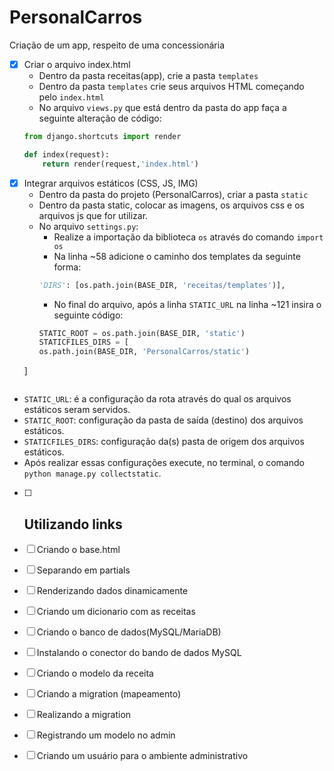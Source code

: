 # PersonalCarros
 Criação de um app,  respeito de uma concessionária

- [X] Criar o arquivo index.html
    - Dentro da pasta receitas(app), crie a pasta `templates`
    - Dentro da pasta `templates` crie seus arquivos HTML começando pelo `index.html`
    - No arquivo `views.py` que está dentro da pasta do app faça a seguinte alteração de código:
    ```python
    from django.shortcuts import render

    def index(request):
        return render(request,'index.html')
    ```
- [X] Integrar arquivos estáticos (CSS, JS, IMG)
    - Dentro da pasta do projeto (PersonalCarros), criar a pasta `static`
    - Dentro da pasta static, colocar as imagens, os arquivos css e os arquivos js que for utilizar.
    - No arquivo `settings.py`:
        - Realize a importação da biblioteca `os` através do comando `import os`
        -  Na linha ~58 adicione o caminho dos templates da seguinte forma:
        ```python
        'DIRS': [os.path.join(BASE_DIR, 'receitas/templates')],
        ```
        - No final do arquivo, após a linha `STATIC_URL` na linha ~121 insira o seguinte código:
        ```python
        STATIC_ROOT = os.path.join(BASE_DIR, 'static')
        STATICFILES_DIRS = [
        os.path.join(BASE_DIR, 'PersonalCarros/static')
    ]
    ```
- `STATIC_URL`: é a configuração da rota através do qual os arquivos estáticos seram servidos. 
- `STATIC_ROOT`: configuração da pasta de saída (destino) dos arquivos estáticos.
- `STATICFILES_DIRS`: configuração da(s) pasta de origem dos arquivos estáticos.
- Após realizar essas configurações execute, no terminal, o comando `python manage.py collectstatic`.

- [ ] Utilizando links
    - 

- [ ] Criando o base.html
- [ ] Separando em partials
- [ ] Renderizando dados dinamicamente
- [ ] Criando um dicionario com as receitas
- [ ] Criando o banco de dados(MySQL/MariaDB)
- [ ] Instalando o conector do bando de dados MySQL
- [ ] Criando o modelo da receita
- [ ] Criando a migration (mapeamento)
- [ ] Realizando a migration
- [ ] Registrando um modelo no admin
- [ ] Criando um usuário para o ambiente administrativo